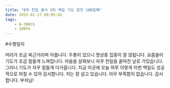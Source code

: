 ```yaml
---
title: "8차 천일 결사 3차 백일 기도 정진 100일째"
date: 2015-01-17 08:05:42
tags:
    - 8-300th
    - 100th
---
```


#수행일지

머리가 조금 찌근거리며 아픕니다. 두통이 있으니 명상중 집중이 잘 않됩니다. 요즘들어 기도가 조금 힘들게 느껴집니다. 마음을 살펴보니 자꾸 천일을 끝마친 날로 가있습니다. 그러니 기도가 자꾸 힘들게 다가옵니다. 지금 이곳에 오늘 하루 이렇게 이번 백일도 성공적으로 마칠 수 있어 감사합니다. 저는 잘 살고 있습니다. 아무 부족함이 없습니다. 감사합니다. 부처님!
